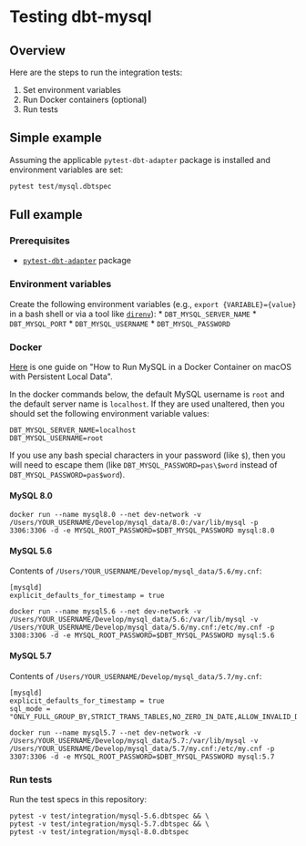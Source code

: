# Testing dbt-mysql

## Overview

Here are the steps to run the integration tests:
1. Set environment variables
1. Run Docker containers (optional)
1. Run tests

## Simple example

Assuming the applicable `pytest-dbt-adapter` package is installed and environment variables are set:
```bash
pytest test/mysql.dbtspec
```

## Full example

### Prerequisites
- [`pytest-dbt-adapter`](https://github.com/fishtown-analytics/dbt-adapter-tests) package

### Environment variables

Create the following environment variables (e.g., `export {VARIABLE}={value}` in a bash shell or via a tool like [`direnv`](https://direnv.net/)):
    * `DBT_MYSQL_SERVER_NAME`
    * `DBT_MYSQL_PORT`
    * `DBT_MYSQL_USERNAME`
    * `DBT_MYSQL_PASSWORD`

### Docker

[Here](https://medium.com/@crmcmullen/how-to-run-mysql-in-a-docker-container-on-macos-with-persistent-local-data-58b89aec496a) is one guide on "How to Run MySQL in a Docker Container on macOS with Persistent Local Data".

In the docker commands below, the default MySQL username is `root` and the default server name is `localhost`. If they are used unaltered, then you should set the following environment variable values:
```
DBT_MYSQL_SERVER_NAME=localhost
DBT_MYSQL_USERNAME=root
```

If you use any bash special characters in your password (like `$`), then you will need to escape them (like `DBT_MYSQL_PASSWORD=pas\$word` instead of `DBT_MYSQL_PASSWORD=pas$word`).

#### MySQL 8.0
`docker run --name mysql8.0 --net dev-network -v /Users/YOUR_USERNAME/Develop/mysql_data/8.0:/var/lib/mysql -p 3306:3306 -d -e MYSQL_ROOT_PASSWORD=$DBT_MYSQL_PASSWORD mysql:8.0`

#### MySQL 5.6

Contents of `/Users/YOUR_USERNAME/Develop/mysql_data/5.6/my.cnf`:
```
[mysqld]
explicit_defaults_for_timestamp = true
```

`docker run --name mysql5.6 --net dev-network -v /Users/YOUR_USERNAME/Develop/mysql_data/5.6:/var/lib/mysql -v /Users/YOUR_USERNAME/Develop/mysql_data/5.6/my.cnf:/etc/my.cnf -p 3308:3306 -d -e MYSQL_ROOT_PASSWORD=$DBT_MYSQL_PASSWORD mysql:5.6`

#### MySQL 5.7

Contents of `/Users/YOUR_USERNAME/Develop/mysql_data/5.7/my.cnf`:
```
[mysqld]
explicit_defaults_for_timestamp = true
sql_mode = "ONLY_FULL_GROUP_BY,STRICT_TRANS_TABLES,NO_ZERO_IN_DATE,ALLOW_INVALID_DATES,ERROR_FOR_DIVISION_BY_ZERO,NO_AUTO_CREATE_USER,NO_ENGINE_SUBSTITUTION"
```

`docker run --name mysql5.7 --net dev-network -v /Users/YOUR_USERNAME/Develop/mysql_data/5.7:/var/lib/mysql -v /Users/YOUR_USERNAME/Develop/mysql_data/5.7/my.cnf:/etc/my.cnf -p 3307:3306 -d -e MYSQL_ROOT_PASSWORD=$DBT_MYSQL_PASSWORD mysql:5.7`

### Run tests

Run the test specs in this repository:
```
pytest -v test/integration/mysql-5.6.dbtspec && \
pytest -v test/integration/mysql-5.7.dbtspec && \
pytest -v test/integration/mysql-8.0.dbtspec
```
